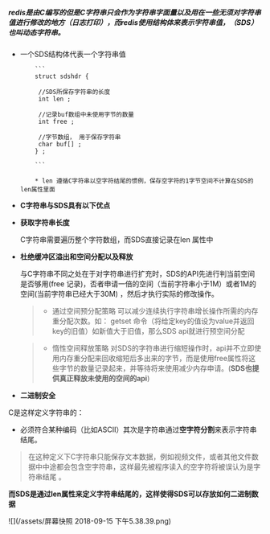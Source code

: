 ##### redis是由C编写的但是C字符串只会作为字符串字面量以及用在一些无须对字符串值进行修改的地方（日志打印），而redis使用结构体来表示字符串值，（SDS）也叫动态字符串。


* 一个SDS结构体代表一个字符串值
          
          ``` 
          struct sdshdr { 
          
           //SDS所保存字符串的长度
           int len ; 
           
           //记录buf数组中未使用字节的数量
           int free ; 
           
           //字节数组， 用于保存字符串 
           char buf[] ; 
          } ;
          
          ```
          
          * len 遵循C字符串以空字符结尾的惯例，保存空字符的1字节空间不计算在SDS的len属性里面



* **C字符串与SDS具有以下优点**

 * **获取字符串长度**
 
     C字符串需要遍历整个字符数组，而SDS直接记录在len 属性中
     
 * **杜绝缓冲区溢出和空间分配以及释放**
    
   与C字符串不同之处在于对字符串进行扩充时，SDS的API先进行判当前空间是否够用(free 记录)，否者申请一倍的空间（当前字符串小于1M）或者1M的空间(当前字符串已经大于30M) ，然后才执行实际的修改操作。 
   
   > * 通过空间预分配策略
     可以减少连续执行字符串增长操作所需的内存重分配次数。如： getset 命令（将给定key的值设为value并返回key的旧值）如新值大于旧值，那么SDS api就进行预空间分配
   
   > * 惰性空间释放策略
     对SDS的字符串进行缩短操作时，api并不立即使用内存重分配来回收缩短后多出来的字节，而是使用free属性将这些字节的数量记录起来，并等待将来使用减少内存申请。(**SDS也提供真正释放未使用的空间的api**)
     
      
     
 
  
 * **二进制安全**
  
  C是这样定义字符串的：
  
  * 必须符合某种编码（比如ASCII）其次是字符串通过**空字符分割**来表示字符串结尾。
   > 在这种定义下C字符串只能保存文本数据，例如视频文件，或者其他文件数据中中途都会包含空字符串，这样最先被程序读入的空字符将被误认为是字符串结尾 。
   
   **而SDS是通过len属性来定义字符串结尾的，这样使得SDS可以存放如何二进制数据**
  
   
  
  ![](/assets/屏幕快照 2018-09-15 下午5.38.39.png)
  
  
  
  
  
  
  
  
